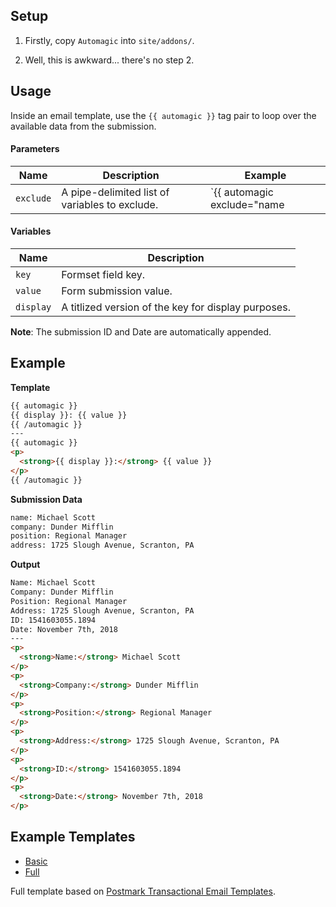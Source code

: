 ## Setup

1) Firstly, copy `Automagic` into `site/addons/`.

2) Well, this is awkward... there's no step 2.

## Usage

Inside an email template, use the `{{ automagic }}` tag pair to loop over the available data
from the submission.

#### Parameters

| Name | Description | Example |
|------|-------------|---------|
| `exclude` | A pipe-delimited list of variables to exclude. | `{{ automagic exclude="name|email" }}` |

#### Variables

| Name | Description |
|------|-------------|
| `key` | Formset field key. |
| `value` | Form submission value. |
| `display` | A titlized version of the key for display purposes. |

**Note**: The submission ID and Date are automatically appended.

## Example

**Template**

```html
{{ automagic }}
{{ display }}: {{ value }}
{{ /automagic }}
---
{{ automagic }}
<p>
  <strong>{{ display }}:</strong> {{ value }}
</p>
{{ /automagic }}
```

**Submission Data**

```html
name: Michael Scott
company: Dunder Mifflin
position: Regional Manager
address: 1725 Slough Avenue, Scranton, PA
```

**Output**

```html
Name: Michael Scott
Company: Dunder Mifflin
Position: Regional Manager
Address: 1725 Slough Avenue, Scranton, PA
ID: 1541603055.1894
Date: November 7th, 2018
---
<p>
  <strong>Name:</strong> Michael Scott
</p>
<p>
  <strong>Company:</strong> Dunder Mifflin
</p>
<p>
  <strong>Position:</strong> Regional Manager
</p>
<p>
  <strong>Address:</strong> 1725 Slough Avenue, Scranton, PA
</p>
<p>
  <strong>ID:</strong> 1541603055.1894
</p>
<p>
  <strong>Date:</strong> November 7th, 2018
</p>
```

## Example Templates

- [Basic](https://github.com/serieseight/statamic-automagic/blob/master/examples/basic.html)
- [Full](https://github.com/serieseight/statamic-automagic/blob/master/examples/full.html)

Full template based on [Postmark Transactional Email Templates](https://github.com/wildbit/postmark-templates).
